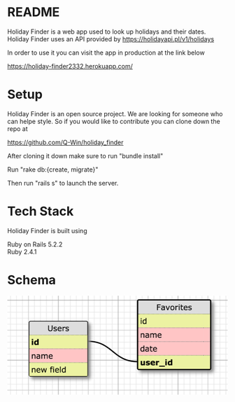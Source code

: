 # README

Holiday Finder is a web app used to look up holidays and their dates. Holiday
Finder uses an API provided by https://holidayapi.pl/v1/holidays

In order to use it you can visit the app in production at the link below

https://holiday-finder2332.herokuapp.com/


# Setup

Holiday Finder is an open source project. We are looking for someone who can helpe
style. So if you would like to contribute you can clone down the repo at

https://github.com/Q-Win/holiday_finder

After cloning it down make sure to run "bundle install"

Run "rake db:{create, migrate}"

Then run "rails s" to launch the server.

# Tech Stack

Holiday Finder is built using

Ruby on Rails 5.2.2  
Ruby 2.4.1  


# Schema

![](https://github.com/Q-Win/holiday_finder/blob/master/Screen%20Shot%202019-02-26%20at%206.00.25%20PM.png)
